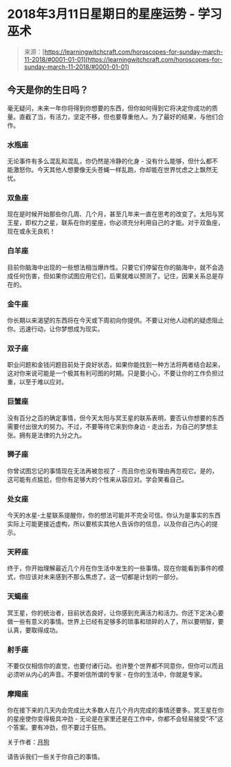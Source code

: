 <!--yml

类别：未分类

日期：2024-06-12 18:20:46

-->

# 2018年3月11日星期日的星座运势 - 学习巫术

> 来源：[https://learningwitchcraft.com/horoscopes-for-sunday-march-11-2018/#0001-01-01](https://learningwitchcraft.com/horoscopes-for-sunday-march-11-2018/#0001-01-01)

## 今天是你的生日吗？

毫无疑问，未来一年你将得到你想要的东西，但你如何得到它将决定你成功的质量。直截了当，有活力，坚定不移，但也要尊重他人。为了最好的结果，与他们合作。

### 水瓶座

无论事件有多么混乱和混乱，你仍然是冷静的化身 - 没有什么能够，但什么都不能激怒你。今天其他人想要像无头苍蝇一样乱跑，你却能在世界忧虑之上飘然无忧。

### 双鱼座

现在是时候开始那些你几周、几个月，甚至几年来一直在思考的改变了。太阳与冥王星，即权力之星，联系在你的星座，你必须充分利用自己的才能。对于双鱼座，现在或永无良机！

### 白羊座

目前你脑海中出现的一些想法相当爆炸性。只要它们停留在你的脑海中，就不会造成任何伤害，但如果你试图应用它们，后果就难以预测了。记住，因果关系总是存在的。

### 金牛座

你长期以来渴望的东西将在今天或下周初向你提供。不要让对他人动机的疑虑阻止你。迅速行动，让你梦想成为现实。

### 双子座

职业问题和金钱问题目前处于良好状态，如果你能找到一种方法将两者结合起来，这对你来说可能是一个极其有利可图的时期。只是要小心，不要让你的工作负担过重，以至于难以应对。

### 巨蟹座

没有百分之百的确定事情，但今天太阳与冥王星的联系表明，要否认你想要的东西需要付出很大的努力。不过，不要等待它来到你身边 - 走出去，为自己的梦想主张。拥有是法律的九分之九。

### 狮子座

你曾试图忘记的事情现在无法再被忽视了 - 而且你也没有理由再忽视它。是的，这可能有点尴尬，但你有足够大的个性来从容应对。学会笑看自己。

### 处女座

今天的水星-土星联系提醒你，你的想法可能并不完全可信。你认为是事实的东西实际上可能更接近虚构，所以要核实其他人告诉你的信息，以及你自己内心的提示。

### 天秤座

终于，你开始理解最近几个月在你生活中发生的一些事情。现在你能看到事件的模式，你应该对未来感到不那么焦虑了。这一切都是计划的一部分。

### 天蝎座

冥王星，你的统治者，目前状态良好，让你感到充满活力和活力。你还下定决心要做一些有意义的事情。世界上已经有足够多的琐事和琐碎的人了，所以要明智，要认真，要取得成功。

### 射手座

不要仅仅相信你的直觉，也要付诸行动。也许整个世界都不同意你，但你可以而且必须听从内心的声音。不要听信所谓的专家 - 在你的生活中，你就是专家。

### 摩羯座

你在接下来的几天内会完成比大多数人在几个月内完成的事情还要多。冥王星在你的星座使你变得极具冲劲 - 无论是在家里还是在工作中，你都不会轻易接受“不”这个答案。要有冲劲，但不要过于狂热。

关于作者：[月狗](https://learningwitchcraft.com/profile/?tthayer/)

请告诉我们一些关于你自己的事情。
